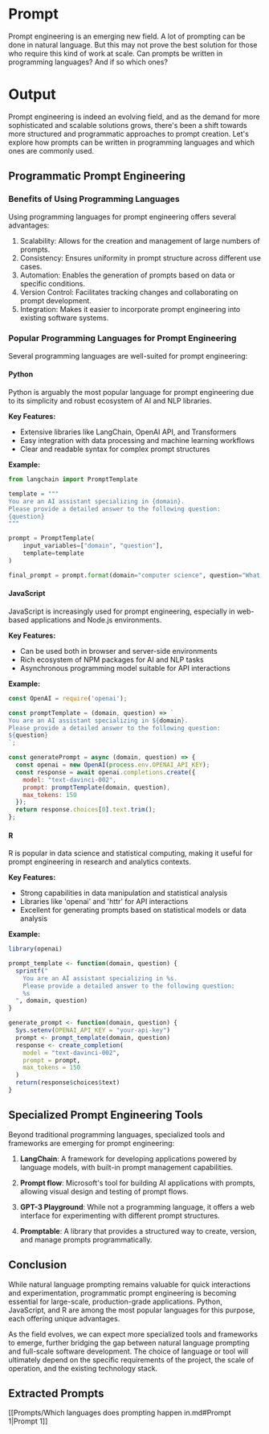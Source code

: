 # Prompt
Prompt engineering is an emerging new field. A lot of prompting can be done in natural language. But this may not prove the best solution for those who require this kind of work at scale. Can prompts be written in programming languages? And if so which ones?

# Output

Prompt engineering is indeed an evolving field, and as the demand for more sophisticated and scalable solutions grows, there's been a shift towards more structured and programmatic approaches to prompt creation. Let's explore how prompts can be written in programming languages and which ones are commonly used.

## Programmatic Prompt Engineering

### Benefits of Using Programming Languages
Using programming languages for prompt engineering offers several advantages:

1. Scalability: Allows for the creation and management of large numbers of prompts.
2. Consistency: Ensures uniformity in prompt structure across different use cases.
3. Automation: Enables the generation of prompts based on data or specific conditions.
4. Version Control: Facilitates tracking changes and collaborating on prompt development.
5. Integration: Makes it easier to incorporate prompt engineering into existing software systems.

### Popular Programming Languages for Prompt Engineering

Several programming languages are well-suited for prompt engineering:

#### Python
Python is arguably the most popular language for prompt engineering due to its simplicity and robust ecosystem of AI and NLP libraries.

**Key Features:**
- Extensive libraries like LangChain, OpenAI API, and Transformers
- Easy integration with data processing and machine learning workflows
- Clear and readable syntax for complex prompt structures

**Example:**
```python
from langchain import PromptTemplate

template = """
You are an AI assistant specializing in {domain}.
Please provide a detailed answer to the following question:
{question}
"""

prompt = PromptTemplate(
    input_variables=["domain", "question"],
    template=template
)

final_prompt = prompt.format(domain="computer science", question="What is recursion?")
```

#### JavaScript
JavaScript is increasingly used for prompt engineering, especially in web-based applications and Node.js environments.

**Key Features:**
- Can be used both in browser and server-side environments
- Rich ecosystem of NPM packages for AI and NLP tasks
- Asynchronous programming model suitable for API interactions

**Example:**
```javascript
const OpenAI = require('openai');

const promptTemplate = (domain, question) => `
You are an AI assistant specializing in ${domain}.
Please provide a detailed answer to the following question:
${question}
`;

const generatePrompt = async (domain, question) => {
  const openai = new OpenAI(process.env.OPENAI_API_KEY);
  const response = await openai.completions.create({
    model: "text-davinci-002",
    prompt: promptTemplate(domain, question),
    max_tokens: 150
  });
  return response.choices[0].text.trim();
};
```

#### R
R is popular in data science and statistical computing, making it useful for prompt engineering in research and analytics contexts.

**Key Features:**
- Strong capabilities in data manipulation and statistical analysis
- Libraries like 'openai' and 'httr' for API interactions
- Excellent for generating prompts based on statistical models or data analysis

**Example:**
```r
library(openai)

prompt_template <- function(domain, question) {
  sprintf("
    You are an AI assistant specializing in %s.
    Please provide a detailed answer to the following question:
    %s
  ", domain, question)
}

generate_prompt <- function(domain, question) {
  Sys.setenv(OPENAI_API_KEY = "your-api-key")
  prompt <- prompt_template(domain, question)
  response <- create_completion(
    model = "text-davinci-002",
    prompt = prompt,
    max_tokens = 150
  )
  return(response$choices$text)
}
```

## Specialized Prompt Engineering Tools

Beyond traditional programming languages, specialized tools and frameworks are emerging for prompt engineering:

1. **LangChain**: A framework for developing applications powered by language models, with built-in prompt management capabilities.

2. **Prompt flow**: Microsoft's tool for building AI applications with prompts, allowing visual design and testing of prompt flows.

3. **GPT-3 Playground**: While not a programming language, it offers a web interface for experimenting with different prompt structures.

4. **Promptable**: A library that provides a structured way to create, version, and manage prompts programmatically.

## Conclusion

While natural language prompting remains valuable for quick interactions and experimentation, programmatic prompt engineering is becoming essential for large-scale, production-grade applications. Python, JavaScript, and R are among the most popular languages for this purpose, each offering unique advantages.

As the field evolves, we can expect more specialized tools and frameworks to emerge, further bridging the gap between natural language prompting and full-scale software development. The choice of language or tool will ultimately depend on the specific requirements of the project, the scale of operation, and the existing technology stack.




## Extracted Prompts
[[Prompts/Which languages does prompting happen in.md#Prompt 1|Prompt 1]]
